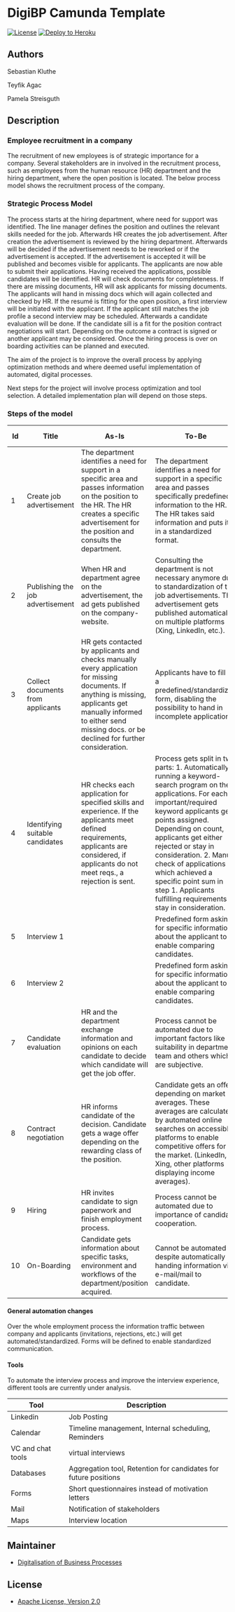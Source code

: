 # DigiBP Camunda Template

[![License](http://img.shields.io/:license-apache-blue.svg)](http://www.apache.org/licenses/LICENSE-2.0.html)
[![Deploy to Heroku](https://img.shields.io/badge/deploy%20to-Heroku-6762a6.svg?longCache=true)](https://heroku.com/deploy)

## Authors
Sebastian Kluthe

Teyfik Agac

Pamela Streisguth

## Description
### Employee recruitment in  a company 
The recruitment of new employees is of strategic importance for a company. Several stakeholders are in involved in the recruitment process, such as employees from the human resource (HR) department and the hiring department, where the open position is located. The below process model shows the recruitment process of the company.

### Strategic Process Model
The process starts at the hiring department, where 	need for support was identified. The line manager defines the position and outlines the relevant skills needed for the job. Afterwards HR creates the job advertisement. After creation the advertisement is reviewed by the hiring department. Afterwards will be decided if the advertisement needs to be reworked or if the advertisement is accepted. If the advertisement is accepted it will be published and becomes visible for applicants. The applicants are now able to submit their applications. Having received the applications, possible candidates will be identified. HR will check documents for completeness. If there are missing documents, HR will ask applicants for missing documents. The applicants will hand in missing docs which will again collected and checked  by HR. If the resumé is fitting for the open position, a first interview will be initiated with the applicant. If the applicant still matches the job profile a second interview may be scheduled. Afterwards a candidate evaluation will be done. If the candidate sill is a fit for the position contract negotiations will start. Depending on the outcome a contract is signed or another applicant may be considered. Once the hiring process is over on boarding activities can be planned and executed. 

The aim of the project is to improve the overall process by applying optimization methods and where deemed useful implementation of automated, digital processes.

Next steps for the project will involve process optimization and tool selection. A detailed implementation plan will depend on those steps.

### Steps of the model

|Id|Title|As-Is|To-Be|Used Tools|
|---|---|---|---|---|
| 1 | Create job advertisement | The department identifies a need for support in a specific area and passes information on the position to the HR. The HR creates a specific advertisement for the position and consults the department. | The department identifies a need for support in a specific area and passes specifically predefined information to the HR. The HR takes said information and puts it in a standardized format.  |   |
| 2 | Publishing the job advertisement | When HR and department agree on the advertisement, the ad gets published on the company-website. | Consulting the department is not necessary anymore due to standardization of the job advertisements. The advertisement gets published automatically on multiple platforms (Xing, LinkedIn, etc.). | Integromat (LinkedIn-tool) |
| 3 | Collect documents from applicants | HR gets contacted by applicants and checks manually every application for missing documents. If anything is missing, applicants get manually informed to either send missing docs. or be declined for further consideration. | Applicants have to fill in a predefined/standardized form, disabling the possibility to hand in incomplete applications. |   |
| 4 | Identifying suitable candidates | HR checks each application for specified skills and experience. If the applicants meet defined requirements, applicants are considered, if applicants do not meet reqs., a rejection is sent. | Process gets split in two parts: 1. Automatically running a keyword-search program on the applications. For each important/required keyword applicants get points assigned. Depending on count, applicants get either rejected or stay in consideration. 2. Manual check of applications which achieved a specific point sum in step 1. Applicants fulfilling requirements stay in consideration. |   |
| 5 | Interview 1 |   | Predefined form asking for specific information about the applicant to enable comparing candidates. |   |
| 6 | Interview 2 |   | Predefined form asking for specific information about the applicant to enable comparing candidates. |   |
| 7 | Candidate evaluation | HR and the department exchange information and opinions on each candidate to decide which candidate will get the job offer. | Process cannot be automated due to important factors like suitability in department team and others which are subjective. |   |
| 8 | Contract negotiation | HR informs candidate of the decision. Candidate gets a wage offer depending on the rewarding class of the position. | Candidate gets an offer depending on market averages. These averages are calculated by automated online searches on accessible platforms to enable competitive offers for the market. (LinkedIn, Xing, other platforms displaying income averages). |   |
| 9 |  Hiring | HR invites candidate to sign paperwork and finish employment process. | Process cannot be automated due to importance of candidate cooperation. |   |
| 10 | On-Boarding | Candidate gets information about specific tasks, environment and workflows of the department/position acquired.  | Cannot be automated despite automatically handing information via e-mail/mail to candidate. |   |

#### General automation changes
Over the whole employment process the information traffic between company and applicants (invitations, rejections, etc.) will get automated/standardized. Forms will be defined to enable standardized communication.


#### Tools

To automate the interview process and improve the interview experience, different tools are currently under analysis.


| Tool  | Description | 
| --- | --- |          
| Linkedin | Job Posting | 
| Calendar | Timeline management, Internal scheduling, Reminders | 
| VC and chat tools | virtual interviews|
| Databases| Aggregation tool, Retention for candidates for future positions|
| Forms | Short questionnaires instead of motivation letters |
| Mail | Notification of stakeholders |
| Maps | Interview location |



## Maintainer
- [Digitalisation of Business Processes](https://github.com/digibp)

## License

- [Apache License, Version 2.0](https://github.com/DigiBP/digibp-archetype-camunda-boot/blob/master/LICENSE)
